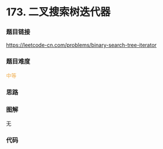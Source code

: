 # 173. 二叉搜索树迭代器

### 题目链接

https://leetcode-cn.com/problems/binary-search-tree-iterator

### 题目难度

<font color=#F0AD4E>中等</font>

### 思路



### 图解

无

### 代码

```python
```